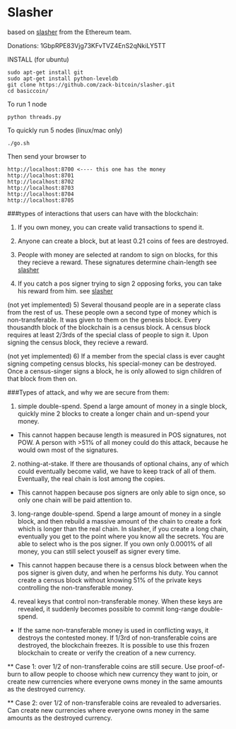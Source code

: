 Slasher
=====================

based on [slasher](http://blog.ethereum.org/2014/01/15/slasher-a-punitive-proof-of-stake-algorithm/) from the Ethereum team.

Donations: 1GbpRPE83Vjg73KFvTVZ4EnS2qNkiLY5TT

INSTALL (for ubuntu)

    sudo apt-get install git
    sudo apt-get install python-leveldb
    git clone https://github.com/zack-bitcoin/slasher.git
    cd basiccoin/

To run 1 node

    python threads.py

To quickly run 5 nodes (linux/mac only)

    ./go.sh

Then send your browser to 

    http://localhost:8700 <---- this one has the money
    http://localhost:8701
    http://localhost:8702
    http://localhost:8703
    http://localhost:8704
    http://localhost:8705

###types of interactions that users can have with the blockchain:

1) If you own money, you can create valid transactions to spend it.

2) Anyone can create a block, but at least 0.21 coins of fees are destroyed.

3) People with money are selected at random to sign on blocks, for this they recieve a reward. These signatures determine chain-length see [slasher](http://blog.ethereum.org/2014/01/15/slasher-a-punitive-proof-of-stake-algorithm/)

4) If you catch a pos signer trying to sign 2 opposing forks, you can take his reward from him. see [slasher](http://blog.ethereum.org/2014/01/15/slasher-a-punitive-proof-of-stake-algorithm/)

(not yet implemented) 5) Several thousand people are in a seperate class from the rest of us. These people own a second type of money which is non-transferable. It was given to them on the genesis block. Every thousandth block of the blockchain is a census block. A census block requires at least 2/3rds of the special class of people to sign it. Upon signing the census block, they recieve a reward.

(not yet implemented) 6) If a member from the special class is ever caught signing competing census blocks, his special-money can be destroyed. Once a census-singer signs a block, he is only allowed to sign children of that block from then on.


###Types of attack, and why we are secure from them:

1) simple double-spend. Spend a large amount of money in a single block, quickly mine 2 blocks to create a longer chain and un-spend your money.

* This cannot happen because length is measured in POS signatures, not POW. A person with >51% of all money could do this attack, because he would own most of the signatures. 

2) nothing-at-stake. If there are thousands of optional chains, any of which could eventually become valid, we have to keep track of all of them. Eventually, the real chain is lost among the copies.

* This cannot happen because pos signers are only able to sign once, so only one chain will be paid attention to.

3) long-range double-spend. Spend a large amount of money in a single block, and then rebuild a massive amount of the chain to create a fork which is longer than the real chain. In slasher, if you create a long chain, eventually you get to the point where you know all the secrets. You are able to select who is the pos signer. If you own only 0.0001% of all money, you can still select youself as signer every time.

* This cannot happen because there is a census block between when the pos signer is given duty, and when he performs his duty. You cannot create a census block without knowing 51% of the private keys controlling the non-transferable money. 

4) reveal keys that control non-transferable money. When these keys are revealed, it suddenly becomes possible to commit long-range double-spend. 

* If the same non-transferable money is used in conflicting ways, it destroys the contested money. If 1/3rd of non-transferable coins are destroyed, the blockchain freezes. It is possible to use this frozen blockchain to create or verify the creation of a new currency. 

** Case 1: over 1/2 of non-transferable coins are still secure. Use proof-of-burn to allow people to choose which new currency they want to join, or create new currencies where everyone owns money in the same amounts as the destroyed currency.

** Case 2: over 1/2 of non-transferable coins are revealed to adversaries. Can create new currencies where everyone owns money in the same amounts as the destroyed currency.
